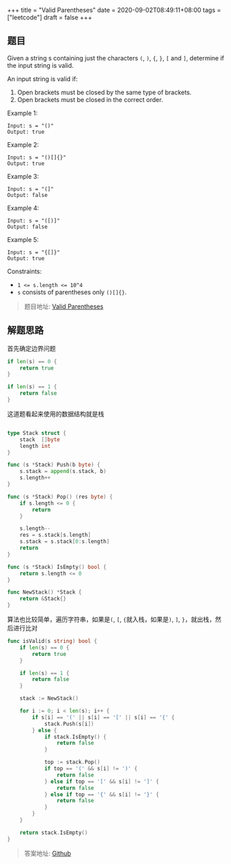 +++
title = "Valid Parentheses"
date = 2020-09-02T08:49:11+08:00
tags = ["leetcode"]
draft = false
+++

<!--more-->

## 题目

Given a string s containing just the characters `(`, `)`, `{`, `}`, `[` and `]`, determine if the input string is valid.

An input string is valid if:

1. Open brackets must be closed by the same type of brackets.
2. Open brackets must be closed in the correct order.

Example 1:

```text
Input: s = "()"
Output: true
```

Example 2:

```text
Input: s = "()[]{}"
Output: true
```

Example 3:

```text
Input: s = "(]"
Output: false
```

Example 4:

```text
Input: s = "([)]"
Output: false
```

Example 5:

```text
Input: s = "{[]}"
Output: true
```

Constraints:

- `1 <= s.length <= 10^4`
- `s` consists of parentheses only `()[]{}`.

> 题目地址: [Valid Parentheses](https://leetcode-cn.com/problems/valid-parentheses/)

## 解题思路

首先确定边界问题

```go
if len(s) == 0 {
    return true
}

if len(s) == 1 {
    return false
}
```

这道题看起来使用的数据结构就是栈

```go

type Stack struct {
    stack  []byte
    length int
}

func (s *Stack) Push(b byte) {
    s.stack = append(s.stack, b)
    s.length++
}

func (s *Stack) Pop() (res byte) {
    if s.length <= 0 {
        return
    }

    s.length--
    res = s.stack[s.length]
    s.stack = s.stack[0:s.length]
    return
}

func (s *Stack) IsEmpty() bool {
    return s.length <= 0
}

func NewStack() *Stack {
    return &Stack{}
}
```

算法也比较简单，遍历字符串，如果是`(`, `[`, `{`就入栈，如果是`)`, `]`, `}`，就出栈，然后进行比对

```go
func isValid(s string) bool {
    if len(s) == 0 {
        return true
    }

    if len(s) == 1 {
        return false
    }

    stack := NewStack()

    for i := 0; i < len(s); i++ {
        if s[i] == '(' || s[i] == '[' || s[i] == '{' {
            stack.Push(s[i])
        } else {
            if stack.IsEmpty() {
                return false
            }

            top := stack.Pop()
            if top == '(' && s[i] != ')' {
                return false
            } else if top == '[' && s[i] != ']' {
                return false
            } else if top == '{' && s[i] != '}' {
                return false
            }
        }
    }

    return stack.IsEmpty()
}
```

> 答案地址: [Github](https://github.com/helbing/leetcode/blob/master/stack/valid_parentheses.go)
